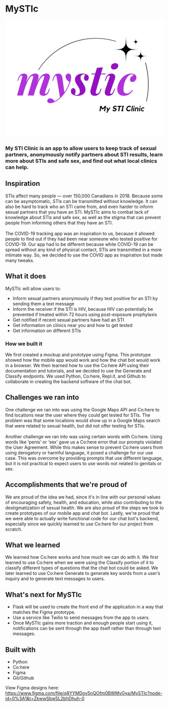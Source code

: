 # MySTIc

![mySTIc logo](https://github.com/medialtemporal/shehacks-2023/blob/main/mysticlogo.png?raw=true)

###  My STI Clinic is an app to allow users to keep track of sexual partners, anonymously notify partners about STI results, learn more about STIs and safe sex, and find out what local clinics can help.

## Inspiration
STIs affect many people — over 150,000 Canadians in 2018. Because some can be asymptomatic, STIs can be transmitted without knowledge. It can also be hard to track who an STI came from, and even harder to inform sexual partners that you have an STI. MySTIc aims to combat lack of knowledge about STIs and safe sex, as well as the stigma that can prevent people from informing others that they have an STI.
<br><br>
The COVID-19 tracking app was an inspiration to us, because it allowed people to find out if they had been near someone who tested positive for COVID-19. Our app had to be different because while COVID-19 can be spread without any kind of physical contact, STIs are transmitted in a more intimate way. So, we decided to use the COVID app as inspiration but made many tweaks.

## What it does
MySTIc will allow users to:
* Inform sexual partners anonymously if they test positive for an STI by sending them a text message
* Inform the receiver if the STI is HIV, because HIV can potentially be prevented if treated within 72 hours using post-exposure prophylaxis
* Get notified if recent sexual partners have had an STI
* Get information on clinics near you and how to get tested
* Get information on different STIs

### How we built it
We first created a mockup and prototype using Figma. This prototype showed how the mobile app would work and how the chat bot would work in a browser. We then learned how to use the Co:here API using their documentation and tutorials, and we decided to use the Generate and Classify endpoints. We used Python, Co:here, Repl.it, and Github to collaborate in creating the backend software of the chat bot.

## Challenges we ran into
One challenge we ran into was using the Google Maps API and Co:here to find locations near the user where they could get tested for STIs. The problem was that some locations would show up in a Google Maps search that were related to sexual health, but did not offer testing for STIs.
<br><br>
Another challenge we ran into was using certain words with Co:here. Using words like ‘penis’ or ‘sex’ gave us a Co:here error that our prompts violated the User Agreement. While this makes sense to prevent Co:here users from using derogatory or harmful language, it posed a challenge for our use case. This was overcome by providing prompts that use different language, but it is not practical to expect users to use words not related to genitals or sex.

## Accomplishments that we're proud of
We are proud of the idea we had, since it's in line with our personal values of encouraging safety, health, and education, while also contributing to the destigmatization of sexual health. We are also proud of the steps we took to create prototypes of our mobile app and chat bot. Lastly, we're proud that we were able to actually write functional code for our chat bot's backend, especially since we quickly learned to use Co:here for our project from scratch.

## What we learned
We learned how Co:here works and how much we can do with it. We first learned to use Co:here when we were using the Classify portion of it to classify different types of questions that the chat bot could be asked. We later learned to use Co:here Generate to generate key words from a user’s inquiry and to generate text messages to users.

## What's next for MySTIc
* Flask will be used to create the front end of the application in a way that matches the Figma prototype.
* Use a service like Twilio to send messages from the app to users.
* Once MySTIc gains more traction and enough people start using it, notifications can be sent through the app itself rather than through text messages.

## Built with
* Python
* Co:here
* Figma
* Git/Github

View Figma designs here: https://www.figma.com/file/q8YYMDov5nQOfm0BWMvGya/MySTIc?node-id=0%3A1&t=ZkwwSbw5L2bhDhuh-0
